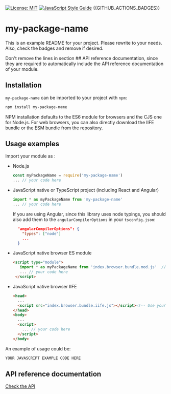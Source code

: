 [![License: MIT](https://img.shields.io/badge/License-MIT-yellow.svg)](https://opensource.org/licenses/MIT)
[![JavaScript Style Guide](https://img.shields.io/badge/code_style-standard-brightgreen.svg)](https://standardjs.com)
{{GITHUB_ACTIONS_BADGES}}

# my-package-name

This is an example README for your project. Please rewrite to your needs. Also, check the badges and remove if desired.

Don't remove the lines in section ## API reference documentation, since they are required to automatically include the API reference documentation of your module.

## Installation

`my-package-name` can be imported to your project with `npm`:

```bash
npm install my-package-name
```

NPM installation defaults to the ES6 module for browsers and the CJS one for Node.js. For web browsers, you can also directly download the IIFE bundle or the ESM bundle from the repository.

## Usage examples

Import your module as :

- Node.js

   ```javascript
   const myPackageName = require('my-package-name')
   ... // your code here
   ```

- JavaScript native or TypeScript project (including React and Angular)

   ```javascript
   import * as myPackageName from 'my-package-name'
   ... // your code here
   ```

   If you are using Angular, since this library uses node typings, you should also add them to the `angularCompilerOptions` in your `tsconfig.json`:

   ```json
     "angularCompilerOptions": {
       "types": ["node"]
       ...
     }
   ```

- JavaScript native browser ES module

   ```html
   <script type="module">
      import * as myPackageName from 'index.browser.bundle.mod.js'  // Use your actual path to the broser mod bundle that is in the dist directory
      ... // your code here
    </script>
   ```

- JavaScript native browser IIFE

   ```html
   <head>
     ...
     <script src="index.browser.bundle.iife.js"></script><!-- Use your actual path to the browser iife bundle that is in the dist directory -->
   </head>
   <body>
     ...
     <script>
       ... // your code here
     </script>
   </body>
   ```

An example of usage could be:

```javascript
YOUR JAVASCRIPT EXAMPLE CODE HERE
```

## API reference documentation

[Check the API](./docs/API.md)
